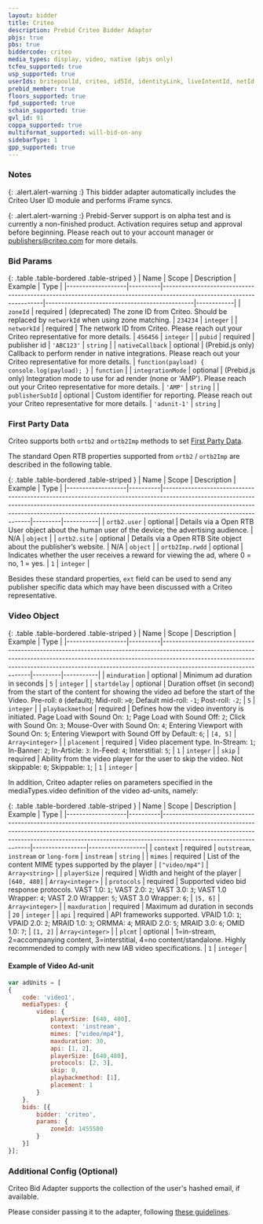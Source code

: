 ```yaml
---
layout: bidder
title: Criteo
description: Prebid Criteo Bidder Adaptor
pbjs: true
pbs: true
biddercode: criteo
media_types: display, video, native (pbjs only)
tcfeu_supported: true
usp_supported: true
userIds: britepoolId, criteo, id5Id, identityLink, liveIntentId, netId, parrableId, pubCommonId, pubProvidedId, sharedId, unifiedId
prebid_member: true
floors_supported: true
fpd_supported: true
schain_supported: true
gvl_id: 91
coppa_supported: true
multiformat_supported: will-bid-on-any
sidebarType: 1
gpp_supported: true
---
```


### Notes

{: .alert.alert-warning :}
This bidder adapter automatically includes the Criteo User ID module and performs iFrame syncs.

{: .alert.alert-warning :}
Prebid-Server support is on alpha test and is currently a non-finished product. Activation requires setup and approval before beginning. Please reach out to your account manager or <publishers@criteo.com> for more details.

### Bid Params

{: .table .table-bordered .table-striped }
| Name              | Scope    | Description                                                                                                          | Example                                       | Type       |
|-------------------|----------|----------------------------------------------------------------------------------------------------------------------|-----------------------------------------------|------------|
| `zoneId`          | required | (deprecated) The zone ID from Criteo. Should be replaced by `networkId` when using zone matching.                                    | `234234`                                      | `integer`  |
| `networkId`       | required | The network ID from Criteo. Please reach out your Criteo representative for more details.                             | `456456`                                      | `integer`  |
| `pubid`           | required | publisher id | `'ABC123'` |  `string` |
| `nativeCallback`  | optional | (Prebid.js only) Callback to perform render in native integrations. Please reach out your Criteo representative for more details.     | `function(payload) { console.log(payload); }` | `function` |
| `integrationMode` | optional | (Prebid.js only) Integration mode to use for ad render (none or 'AMP'). Please reach out your Criteo representative for more details. | `'AMP'`                                       | `string`   |
| `publisherSubId`  | optional | Custom identifier for reporting. Please reach out your Criteo representative for more details. | `'adunit-1'` |  `string` |

### First Party Data

Criteo supports both `ortb2` and `ortb2Imp` methods to set [First Party Data](https://docs.prebid.org/features/firstPartyData.html).

The standard Open RTB properties supported from `ortb2` / `ortb2Imp` are described in the following table.

{: .table .table-bordered .table-striped }
| Name              | Scope    | Description                                                                                                                                                                                                                                                                  | Example | Type      |
|-------------------|----------|------------------------------------------------------------------------------------------------------------------------------------------------------------------------------------------------------------------------------------------------------------------------------|---------|-----------|
| `ortb2.user`      | optional | Details via a Open RTB User object about the human user of the device; the advertising audience.                                                                                                                                                                                      | N/A     | `object`  |
| `ortb2.site`      | optional | Details via a Open RTB Site object about the publisher’s website.                                                                                                                                                                                                    | N/A     | `object`  |
| `ortb2Imp.rwdd`   | optional | Indicates whether the user receives a reward for viewing the ad, where 0 = no, 1 = yes.                                                                                                                                                                                      | `1`     | `integer` |

Besides these standard properties, `ext` field can be used to send any publisher specific data which may have been discussed with a Criteo representative.

### Video Object

{: .table .table-bordered .table-striped }
| Name              | Scope    | Description                                                                                                                                                                                                                                                                  | Example | Type      |
|-------------------|----------|------------------------------------------------------------------------------------------------------------------------------------------------------------------------------------------------------------------------------------------------------------------------------|---------|-----------|
| `minduration`     | optional | Minimum ad duration in seconds                                                                                                                                                                                                                                               | `5`     | `integer` |
| `startdelay`      | optional | Duration offset (in second) from the start of the content for showing the video ad before the start of the Video. Pre-roll: `0` (default); Mid-roll: `>0`; Default mid-roll: `-1`; Post-roll: `-2`;                                                                          | `5`     | `integer` |
| `playbackmethod`  | required | Defines how the video inventory is initiated. Page Load with Sound On: `1`; Page Load with Sound Off: `2`; Click with Sound On: `3`; Mouse-Over with Sound On: `4`; Entering Viewport with Sound On: `5`; Entering Viewport with Sound Off by Default: `6`;                  | `[4, 5]`     | `Array<integer>` |
| `placement`       | required | Video placement type. In-Stream: `1`; In-Banner: `2`; In-Article: `3`: In-Feed: `4`; Interstitial: `5`;                                                                                                                                                                      | `1`     | `integer` |
| `skip`            | required | Ability from the video player for the user to skip the video. Not skippable: `0`; Skippable: `1`;                                                                                                                                                                            | `1`     | `integer` |

In addition, Criteo adapter relies on parameters specified in the mediaTypes.video definition of the video ad-units, namely:

{: .table .table-bordered .table-striped }
| Name              | Scope    | Description                                                                                                                                                                                                                                                                  | Example         | Type             |
|-------------------|----------|------------------------------------------------------------------------------------------------------------------------------------------------------------------------------------------------------------------------------------------------------------------------------|-----------------|------------------|
| `context`         | required | `outstream`, `instream` or `long-form`                                                                                                                                                                                                                                       | `instream`      | `string`         |
| `mimes`           | required | List of the content MIME types supported by the player                                                                                                                                                                                                                       | `["video/mp4"]` | `Array<string>`  |
| `playerSize`      | required | Width and height of the player                                                                                                                                                                                                                                               | `[640, 480]`    | `Array<integer>` |
| `protocols`       | required | Supported video bid response protocols. VAST 1.0: `1`; VAST 2.0: `2`; VAST 3.0: `3`; VAST 1.0 Wrapper: `4`; VAST 2.0 Wrapper: `5`; VAST 3.0 Wrapper: `6`;                                                                                                                    | `|5, 6]`        | `Array<integer>` |
| `maxduration`     | required | Maximum ad duration in seconds                                                                                                                                                                                                                                               | `20`            | `integer`        |
| `api`             | required | API frameworks supported. VPAID 1.0: `1`; VPAID 2.0: `2`; MRAID 1.0: `3`; ORMMA: `4`; MRAID 2.0: `5`; MRAID 3.0: `6`; OMID 1.0: `7`;                                                                                                                                                                            | `[1, 2]`        | `Array<integer>` |
| `plcmt`           | optional | 1=in-stream, 2=accompanying content, 3=interstitial, 4=no content/standalone. Highly recommended to comply with new IAB video specifications.                                                                                                                                | `1`             | `integer`        |

#### Example of Video Ad-unit

```javascript
var adUnits = [
{
    code: 'video1',
    mediaTypes: {
        video: {
            playerSize: [640, 480],
            context: 'instream',
            mimes: ["video/mp4"],
            maxduration: 30,
            api: [1, 2],
            playerSize: [640,480],
            protocols: [2, 3],
            skip: 0,
            playbackmethod: [1],
            placement: 1
        }
    },
    bids: [{
        bidder: 'criteo',
        params: {
            zoneId: 1455580
        }
    }]
}];
```

### Additional Config (Optional)

Criteo Bid Adapter supports the collection of the user's hashed email, if available.

Please consider passing it to the adapter, following [these guidelines](https://publisherdocs.criteotilt.com/prebid/#hashed-emails).
